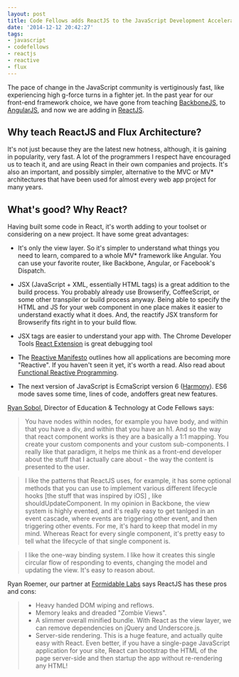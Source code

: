```yaml
---
layout: post
title: Code Fellows adds ReactJS to the JavaScript Development Accelerator
date: '2014-12-12 20:42:27'
tags:
- javascript
- codefellows
- reactjs
- reactive
- flux
---
```


The pace of change in the JavaScript community is vertiginously fast, like experiencing high g-force turns in a fighter jet. In the past year for our front-end framework choice, we have gone from teaching [BackboneJS](http://backbonejs.org), to [AngularJS](https://angularjs.org), and now we are adding in [ReactJS](http://facebook.github.io/react/). 

## Why teach ReactJS and Flux Architecture?
It's not just because they are the latest new hotness, although, it is gaining in popularity, very fast. A lot of the programmers I respect have encouraged us to teach it, and are using React in their own companies and projects. It's also an important, and possibly simpler, alternative to the MVC or MV* architectures that have been used for almost every web app project for many years.

## What's good? Why React?
 Having built some code in React, it's worth adding to your toolset or considering on a new project. It have some great advantages:
 
* It's only the view layer. So it's simpler to understand what things you need to learn, compared to a whole MV* framework like Angular. You can use your favorite router, like Backbone, Angular, or Facebook's Dispatch.

* JSX (JavaScript + XML, essentially HTML tags) is a great addition to the build process. You probably already use Browserify, CoffeeScript, or some other transpiler or build process anyway.  Being able to specify the HTML and JS for your web component in one place makes it easier to understand exactly what it does. And, the reactify JSX transform for Browserify fits right in to your build flow.

* JSX tags are easier to understand your app with. The Chrome Developer Tools [React Extension](https://chrome.google.com/webstore/detail/react-developer-tools/fmkadmapgofadopljbjfkapdkoienihi?hl=en) is great debugging tool

* The [Reactive Manifesto](http://www.reactivemanifesto.org) outlines how all applications are becoming more "Reactive". If you haven't seen it yet, it's worth a read. Also read about [Functional Reactive Programming](http://en.wikipedia.org/wiki/Functional_reactive_programming).

* The next version of JavaScript is EcmaScript version 6 ([Harmony](https://github.com/facebook/react/blob/master/examples/basic-jsx-harmony/index.html)). ES6 mode saves some time, lines of code, andoffers great new features.

[Ryan Sobol](http://www.codefellows.org/blog_authors/23), Director of Education & Technology at Code Fellows says: 

> You have nodes within nodes, for example you have body, and within that you have a div, and within that you have an h1. And so the way that react component works is they are a basically a 1:1 mapping. You create your custom components and your custom sub-components. I really like that paradigm, it helps me think as a front-end developer about the stuff that I actually care about - the way the content is presented to the user. 

> I like the patterns that ReactJS uses, for example, it has some optional methods that you can use to implement various different lifecycle hooks [the stuff that was inspired by iOS] , like shouldUpdateComponent.  In my opinion in Backbone, the view system is highly evented, and it's really easy to get tanlged in an event cascade, where events are triggering other event, and then triggering other events. For me, it's hard to keep that model in my mind. Whereas React for every single component, it's pretty easy to tell what the lifecycle of that single component is.

> I like the one-way binding system.  I like how it creates this single circular flow of responding to events, changing the model and updating the view. It's easy to reason about. 

Ryan Roemer, our partner at [Formidable Labs](http://formidablelabs.com/blog/2014/11/21/backbone-and-react/) says ReactJS has these pros and cons: 
> * Heavy handed DOM wiping and reflows.
> * Memory leaks and dreaded "Zombie Views".
> * A slimmer overall minified bundle. With React as the view layer, we can remove dependencies on jQuery and Underscore.js.
> * Server-side rendering. This is a huge feature, and actually quite easy with React. Even better, if you have a single-page JavaScript application for your site, React can bootstrap the HTML of the page server-side and then startup the app without re-rendering any HTML!
